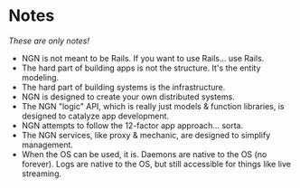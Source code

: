 # Notes

_These are only notes!_

- NGN is not meant to be Rails. If you want to use Rails... use Rails.
- The hard part of building apps is not the structure. It's the entity modeling.
- The hard part of building systems is the infrastructure.
- NGN is designed to create your own distributed systems.
- The NGN "logic" API, which is really just models & function libraries, is designed to catalyze app development.
- NGN attempts to follow the 12-factor app approach... sorta.
- The NGN services, like proxy & mechanic, are designed to simplify management.
- When the OS can be used, it is. Daemons are native to the OS (no forever). Logs are native to
the OS, but still accessible for things like live streaming.
